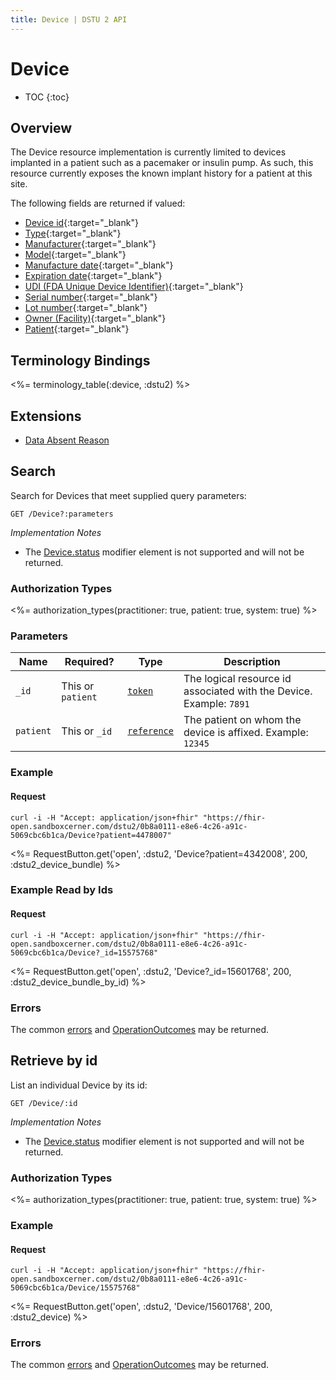 ```yaml
---
title: Device | DSTU 2 API
---
```


# Device

* TOC
{:toc}

## Overview

The Device resource implementation is currently limited to devices implanted in a patient such as a pacemaker or insulin pump. As such, this resource currently exposes the known implant history for a patient at this site.

The following fields are returned if valued:

* [Device id](http://hl7.org/fhir/dstu2/resource-definitions.html#Resource.id){:target="_blank"}
* [Type](http://hl7.org/fhir/DSTU2/device-definitions.html#Device.type){:target="_blank"}
* [Manufacturer](http://hl7.org/fhir/DSTU2/device-definitions.html#Device.manufacturer){:target="_blank"}
* [Model](http://hl7.org/fhir/DSTU2/device-definitions.html#Device.model){:target="_blank"}
* [Manufacture date](http://hl7.org/fhir/DSTU2/device-definitions.html#Device.manufactureDate){:target="_blank"}
* [Expiration date](http://hl7.org/fhir/DSTU2/device-definitions.html#Device.expiry){:target="_blank"}
* [UDI (FDA Unique Device Identifier)](http://hl7.org/fhir/DSTU2/device-definitions.html#Device.udi){:target="_blank"}
* [Serial number](http://hl7.org/fhir/DSTU2/device-definitions.html#Device.identifier){:target="_blank"}
* [Lot number](http://hl7.org/fhir/DSTU2/device-definitions.html#Device.lotNumber){:target="_blank"}
* [Owner (Facility)](http://hl7.org/fhir/DSTU2/device-definitions.html#Device.owner){:target="_blank"}
* [Patient](http://hl7.org/fhir/DSTU2/device-definitions.html#Device.patient){:target="_blank"}

## Terminology Bindings

<%= terminology_table(:device, :dstu2) %>

## Extensions

* [Data Absent Reason](http://hl7.org/fhir/dstu2/extension-data-absent-reason.html)

## Search

Search for Devices that meet supplied query parameters:

    GET /Device?:parameters

_Implementation Notes_

* The [Device.status] modifier element is not supported and will not be returned.

### Authorization Types

<%= authorization_types(practitioner: true, patient: true, system: true) %>

### Parameters

 Name      | Required?         | Type          | Description
-----------|-------------------|---------------|---------------------------------------------------------------------------
 `_id`     | This or `patient` | [`token`]     | The logical resource id associated with the Device. Example: `7891`
 `patient` | This or `_id`     | [`reference`] | The patient on whom the device is affixed. Example: `12345`

### Example

#### Request

    curl -i -H "Accept: application/json+fhir" "https://fhir-open.sandboxcerner.com/dstu2/0b8a0111-e8e6-4c26-a91c-5069cbc6b1ca/Device?patient=4478007"

<%= RequestButton.get('open', :dstu2, 'Device?patient=4342008', 200, :dstu2_device_bundle) %>

### Example Read by Ids

#### Request

    curl -i -H "Accept: application/json+fhir" "https://fhir-open.sandboxcerner.com/dstu2/0b8a0111-e8e6-4c26-a91c-5069cbc6b1ca/Device?_id=15575768"

<%= RequestButton.get('open', :dstu2, 'Device?_id=15601768', 200, :dstu2_device_bundle_by_id) %>

### Errors

The common [errors] and [OperationOutcomes] may be returned.

## Retrieve by id

List an individual Device by its id:

    GET /Device/:id

_Implementation Notes_

* The [Device.status] modifier element is not supported and will not be returned.

### Authorization Types

<%= authorization_types(practitioner: true, patient: true, system: true) %>

### Example

#### Request

    curl -i -H "Accept: application/json+fhir" "https://fhir-open.sandboxcerner.com/dstu2/0b8a0111-e8e6-4c26-a91c-5069cbc6b1ca/Device/15575768"

<%= RequestButton.get('open', :dstu2, 'Device/15601768', 200, :dstu2_device) %>

### Errors

The common [errors] and [OperationOutcomes] may be returned.

[`reference`]: http://hl7.org/fhir/DSTU2/search.html#reference
[`token`]: http://hl7.org/fhir/DSTU2/search.html#token
[Device.status]: http://hl7.org/fhir/DSTU2/device-definitions.html#Device.status
[errors]: ../../#client-errors
[OperationOutcomes]: ../../#operation-outcomes
